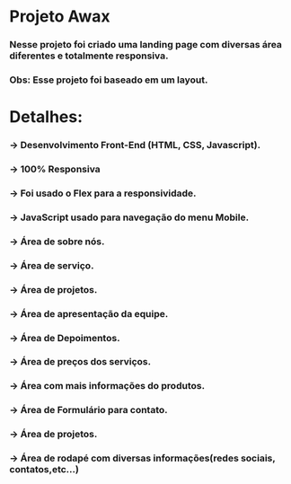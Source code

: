 # Projeto Awax

### Nesse projeto foi criado uma landing page com diversas área diferentes e totalmente responsiva. 
### Obs: Esse projeto foi baseado em um layout.

# Detalhes:

### → Desenvolvimento Front-End (HTML, CSS, Javascript).
### → 100% Responsiva
### → Foi usado o Flex para a responsividade.
### → JavaScript usado para navegação do menu Mobile.
### → Área de sobre nós.
### → Área de serviço.
### → Área de projetos.
### → Área de apresentação da equipe.
### → Área de Depoimentos.
### → Área de preços dos serviços.
### → Área com mais informações do produtos.
### → Área de Formulário para contato.
### → Área de projetos.
### → Área de rodapé com diversas informações(redes sociais, contatos,etc...)



